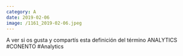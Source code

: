 ```yaml
--- 
category: A 
date: 2019-02-06 
image: /1161_2019-02-06.jpeg 
--- 
```


A ver si os gusta y compartís esta definición del término ANALYTICS <br>#CONENTO #Analytics